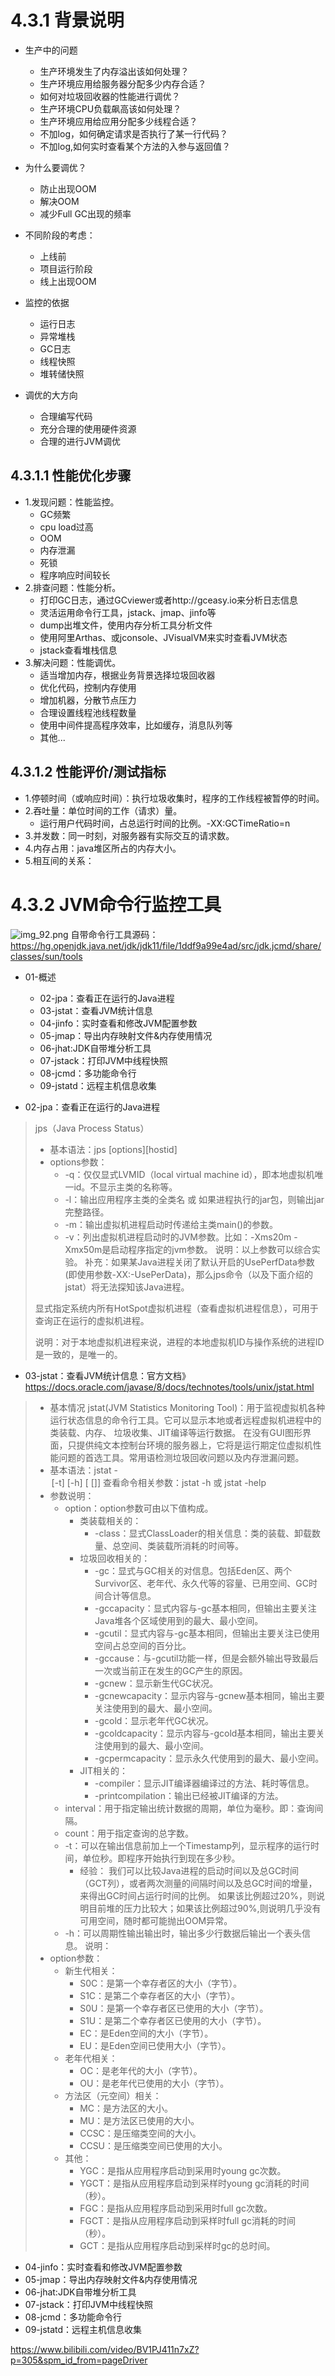 # 4.3.1 背景说明* 生产中的问题    * 生产环境发生了内存溢出该如何处理？    * 生产环境应用给服务器分配多少内存合适？    * 如何对垃圾回收器的性能进行调优？    * 生产环境CPU负载飙高该如何处理？    * 生产环境应用给应用分配多少线程合适？    * 不加log，如何确定请求是否执行了某一行代码？    * 不加log,如何实时查看某个方法的入参与返回值？* 为什么要调优？    * 防止出现OOM    * 解决OOM    * 减少Full GC出现的频率    * 不同阶段的考虑：    * 上线前    * 项目运行阶段    * 线上出现OOM    * 监控的依据    * 运行日志    * 异常堆栈    * GC日志    * 线程快照    * 堆转储快照    * 调优的大方向    * 合理编写代码    * 充分合理的使用硬件资源    * 合理的进行JVM调优## 4.3.1.1 性能优化步骤* 1.发现问题：性能监控。    * GC频繁    * cpu load过高    * OOM    * 内存泄漏    * 死锁    * 程序响应时间较长* 2.排查问题：性能分析。    * 打印GC日志，通过GCviewer或者http://gceasy.io来分析日志信息    * 灵活运用命令行工具，jstack、jmap、jinfo等    * dump出堆文件，使用内存分析工具分析文件    * 使用阿里Arthas、或jconsole、JVisualVM来实时查看JVM状态    * jstack查看堆栈信息* 3.解决问题：性能调优。    * 适当增加内存，根据业务背景选择垃圾回收器    * 优化代码，控制内存使用    * 增加机器，分散节点压力    * 合理设置线程池线程数量    * 使用中间件提高程序效率，比如缓存，消息队列等    * 其他...  ## 4.3.1.2 性能评价/测试指标* 1.停顿时间（或响应时间）：执行垃圾收集时，程序的工作线程被暂停的时间。* 2.吞吐量：单位时间的工作（请求）量。  * 运行用户代码时间，占总运行时间的比例。-XX:GCTimeRatio=n* 3.并发数：同一时刻，对服务器有实际交互的请求数。* 4.内存占用：java堆区所占的内存大小。* 5.相互间的关系：# 4.3.2 JVM命令行监控工具![img_92.png](img_92.png)自带命令行工具源码：https://hg.openjdk.java.net/jdk/jdk11/file/1ddf9a99e4ad/src/jdk.jcmd/share/classes/sun/tools* 01-概述  * 02-jpa：查看正在运行的Java进程  * 03-jstat：查看JVM统计信息  * 04-jinfo：实时查看和修改JVM配置参数  * 05-jmap：导出内存映射文件&内存使用情况  * 06-jhat:JDK自带堆分析工具  * 07-jstack：打印JVM中线程快照  * 08-jcmd：多功能命令行  * 09-jstatd：远程主机信息收集* 02-jpa：查看正在运行的Java进程> jps（Java Process Status）> * 基本语法：jps [options][hostid]> * options参数：>   * -q：仅仅显式LVMID（local virtual machine id），即本地虚拟机唯一id。不显示主类的名称等。>   * -l：输出应用程序主类的全类名 或 如果进程执行的jar包，则输出jar完整路径。>   * -m：输出虚拟机进程启动时传递给主类main()的参数。>   * -v：列出虚拟机进程启动时的JVM参数。比如：-Xms20m -Xmx50m是启动程序指定的jvm参数。> 说明：以上参数可以综合实验。> 补充：如果某Java进程关闭了默认开启的UsePerfData参数(即使用参数-XX:-UsePerData)，那么jps命令（以及下面介绍的jstat）将无法探知该Java进程。> > 显式指定系统内所有HotSpot虚拟机进程（查看虚拟机进程信息），可用于查询正在运行的虚拟机进程。> > 说明：对于本地虚拟机进程来说，进程的本地虚拟机ID与操作系统的进程ID是一致的，是唯一的。 * 03-jstat：查看JVM统计信息：官方文档》https://docs.oracle.com/javase/8/docs/technotes/tools/unix/jstat.html> * 基本情况>   jstat(JVM Statistics Monitoring Tool)：用于监视虚拟机各种运行状态信息的命令行工具。它可以显示本地或者远程虚拟机进程中的类装载、内存、>   垃圾收集、JIT编译等运行数据。>   在没有GUI图形界面，只提供纯文本控制台环境的服务器上，它将是运行期定位虚拟机性能问题的首选工具。常用语检测垃圾回收问题以及内存泄漏问题。> * 基本语法：jstat -<option> [-t] [-h<lines>] <vmid> [<interval> [<count>]]>   * 查看命令相关参数：jstat -h 或 jstat -help> * 参数说明：>   * option：option参数可由以下值构成。>     * 类装载相关的：>       * -class：显式ClassLoader的相关信息：类的装载、卸载数量、总空间、类装载所消耗的时间等。>     * 垃圾回收相关的：>       * -gc：显式与GC相关的对信息。包括Eden区、两个Survivor区、老年代、永久代等的容量、已用空间、GC时间合计等信息。>       * -gccapacity：显式内容与-gc基本相同，但输出主要关注Java堆各个区域使用到的最大、最小空间。>       * -gcutil：显式内容与-gc基本相同，但输出主要关注已使用空间占总空间的百分比。>       * -gccause：与-gcutil功能一样，但是会额外输出导致最后一次或当前正在发生的GC产生的原因。>       * -gcnew：显示新生代GC状况。>       * -gcnewcapacity：显示内容与-gcnew基本相同，输出主要关注使用到的最大、最小空间。>       * -gcold：显示老年代GC状况。>       * -gcoldcapacity：显示内容与-gcold基本相同，输出主要关注使用到的最大、最小空间。>       * -gcpermcapacity：显示永久代使用到的最大、最小空间。>     * JIT相关的：>       * -compiler：显示JIT编译器编译过的方法、耗时等信息。>       * -printcompilation：输出已经被JIT编译的方法。>   * interval：用于指定输出统计数据的周期，单位为毫秒。即：查询间隔。>   * count：用于指定查询的总字数。>   * -t：可以在输出信息前加上一个Timestamp列，显示程序的运行时间，单位秒。即程序开始执行到现在多少秒。>     * 经验：>     我们可以比较Java进程的启动时间以及总GC时间（GCT列），或者两次测量的间隔时间以及总GC时间的增量，来得出GC时间占运行时间的比例。>     如果该比例超过20%，则说明目前堆的压力比较大；如果该比例超过90%,则说明几乎没有可用空间，随时都可能抛出OOM异常。>   * -h：可以周期性输出输出时，输出多少行数据后输出一个表头信息。> 说明：> * option参数：>   * 新生代相关：>     * S0C：是第一个幸存者区的大小（字节）。>     * S1C：是第二个幸存者区的大小（字节）。>     * S0U：是第一个幸存者区已使用的大小（字节）。>     * S1U：是第二个幸存者区已使用的大小（字节）。>     * EC：是Eden空间的大小（字节）。>     * EU：是Eden空间已使用大小（字节）。>   * 老年代相关：>     * OC：是老年代的大小（字节）。>     * OU：是老年代已使用的大小（字节）。>   * 方法区（元空间）相关：>     * MC：是方法区的大小。>     * MU：是方法区已使用的大小。>     * CCSC：是压缩类空间的大小。>     * CCSU：是压缩类空间已使用的大小。>   * 其他：>     * YGC：是指从应用程序启动到采用时young gc次数。>     * YGCT：是指从应用程序启动到采样时young gc消耗的时间（秒）。>     * FGC：是指从应用程序启动到采用时full gc次数。>     * FGCT：是指从应用程序启动到采样时full gc消耗的时间（秒）。>     * GCT：是指从应用程序启动到采样时gc的总时间。>  * 04-jinfo：实时查看和修改JVM配置参数* 05-jmap：导出内存映射文件&内存使用情况* 06-jhat:JDK自带堆分析工具* 07-jstack：打印JVM中线程快照* 08-jcmd：多功能命令行* 09-jstatd：远程主机信息收集https://www.bilibili.com/video/BV1PJ411n7xZ?p=305&spm_id_from=pageDriver